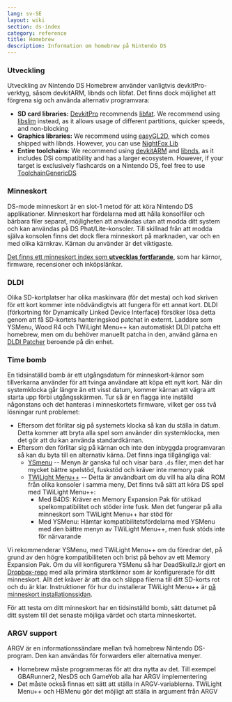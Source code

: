 ```yaml
---
lang: sv-SE
layout: wiki
section: ds-index
category: reference
title: Homebrew
description: Information om homebrew på Nintendo DS
---
```


### Utveckling

Utveckling av Nintendo DS Homebrew använder vanligtvis devkitPro-verktyg, såsom devkitARM, libnds och libfat. Det finns dock möjlighet att förgrena sig och använda alternativ programvara:

- **SD card libraries:** [DevkitPro](https://devkitpro.org/) recommends [libfat](https://github.com/devkitPro/libfat). We recommend using [libslim](https://github.com/DS-Homebrew/libslim/) instead, as it allows usage of different partitions, quicker speeds, and non-blocking
- **Graphics libraries:** We recommend using [easyGL2D](http://rel.phatcode.net/junk.php?id=117), which comes shipped with libnds. However, you can use [NightFox Lib](https://github.com/knightfox75/nds_nflib)
- **Entire toolchains:** We recommend using [devkitARM](https://devkitpro.org/wiki/Getting_Started) and [libnds](https://libnds.devkitpro.org/), as it includes DSi compatibility and has a larger ecosystem. However, if your target is exclusively flashcards on a Nintendo DS, feel free to use [ToolchainGenericDS](https://bitbucket.org/Coto88/toolchaingenericds)

### Minneskort

DS-mode minneskort är en slot-1 metod för att köra Nintendo DS applikationer. Minneskort har fördelarna med att hålla konsolfiler och bärbara filer separat, möjligheten att användas utan att modda ditt system och kan användas på DS Phat/Lite-konsoler. Till skillnad från att modda själva konsolen finns det dock flera minneskort på marknaden, var och en med olika kärnkrav. Kärnan du använder är det viktigaste.

[Det finns ett minneskort index som **utvecklas fortfarande**](https://nightyoshi370.github.io/mm-github-pages-starter/), som har kärnor, firmware, recensioner och inköpslänkar.

### DLDI

Olika SD-kortplatser har olika maskinvara (för det mesta) och kod skriven för ett kort kommer inte nödvändigtvis att fungera för ett annat kort. DLDI (förkortning för Dynamically Linked Device Interface) försöker lösa detta genom att få SD-kortets hanteringskod patchat in externt. Laddare som YSMenu, Wood R4 och TWiLight Menu++ kan automatiskt DLDI patcha ett homebrew, men om du behöver manuellt patcha in den, använd gärna en [DLDI Patcher](https://www.chishm.com/DLDI#tools) beroende på din enhet.

### Time bomb

En tidsinställd bomb är ett utgångsdatum för minneskort-kärnor som tillverkarna använder för att tvinga användare att köpa ett nytt kort. När din systemklocka går längre än ett visst datum, kommer kärnan att vägra att starta upp förbi utgångsskärmen. Tur så är en flagga inte inställd någonstans och det hanteras i minneskortets firmware, vilket ger oss två lösningar runt problemet:

- Eftersom det förlitar sig på systemets klocka så kan du ställa in datum. Detta kommer att bryta alla spel som använder din systemklocka, men det gör att du kan använda standardkärnan.
- Eftersom den förlitar sig på kärnan och inte den inbyggda programvaran så kan du byta till en alternativ kärna. Det finns inga tillgängliga val:
   - [YSmenu](https://gbatemp.net/threads/retrogamefan-updates-releases.267243/) -- Menyn är ganska ful och visar bara `.ds` filer, men det har mycket bättre spelstöd, fuskstöd och kräver inte memory pak
   - [TWiLight Menu++](https://github.com/DS-Homebrew/TWiLightMenu) -- Detta är användbart om du vill ha alla dina ROM från olika konsoler i samma meny, Det finns två sätt att köra DS spel med TWiLight Menu++:
      - Med B4DS: Kräver en Memory Expansion Pak för utökad spelkompatibilitet och stöder inte fusk. Men det fungerar på alla minneskort som TWiLight Menu++ har stöd för
      - Med YSMenu: Hämtar kompatibilitetsfördelarna med YSMenu med den bättre menyn av TWiLight Menu++, men fusk stöds inte för närvarande

Vi rekommenderar YSMenu, med TWiLight Menu++ om du föredrar det, på grund av den högre kompatibiliteten och brist på behov av ett Memory Expansion Pak. Om du vill konfigurera YSMenu så har DeadSkullzJr gjort en [Dropbox-repo](https://www.dropbox.com/sh/egadrhxj8gimu5t/AACv2KqWmeXEHkxoYRluobxha?dl=0) med alla primära startkärnor som är konfigurerade för ditt minneskort. Allt det kräver är att dra och släppa filerna till ditt SD-korts rot och du är klar. Instruktioner för hur du installerar TWiLight Menu++ är [på minneskort installationssidan](../twilightmenu/installing-flashcard).

För att testa om ditt minneskort har en tidsinställd bomb, sätt datumet på ditt system till det senaste möjliga värdet och starta minneskortet.

### ARGV support
ARGV är en informationssändare mellan två homebrew Nintendo DS-program. Den kan användas för forwarders eller alternativa menyer.

- Homebrew måste programmeras för att dra nytta av det. Till exempel GBARunner2, NesDS och GameYob alla har ARGV implementering
- Det måste också finnas ett sätt att ställa in ARGV-variablerna. TWiLight Menu++ och HBMenu gör det möjligt att ställa in argument från ARGV
